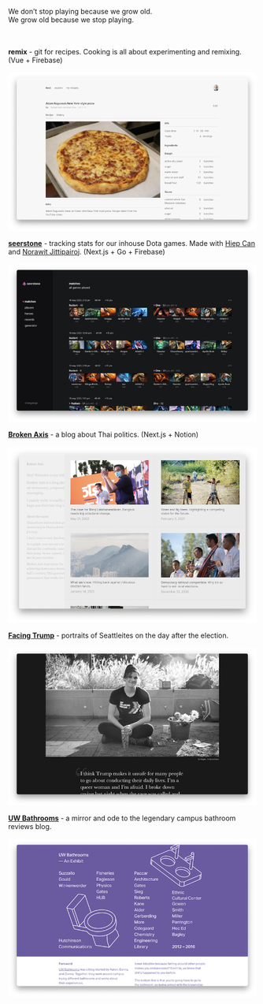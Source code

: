 We don’t stop playing because we grow old.
<br />
We grow old because we stop playing.
<br />
<br />
<br />

**remix** - git for recipes. Cooking is all about experimenting and remixing. (Vue + Firebase)
<br /><br />
![](/remix.png)

[**seerstone**](https://seerstone.vercel.app) - tracking stats for our inhouse Dota games. Made with [Hiep Can](https://www.linkedin.com/in/hiepcan/) and [Norawit Jittipairoj](https://www.linkedin.com/in/norawitjittipairoj/). (Next.js + Go + Firebase)
<br /><br />
[![](/seerstone.png)](https://seerstone.vercel.app)

[**Broken Axis**](https:/brokenaxis.com) - a blog about Thai politics. (Next.js + Notion)
<br /><br />
[![](/brokenaxis.png)](https:/brokenaxis.com)

[**Facing Trump**](https://www.facingtrump.com) - portraits of Seattleites on the day after the election.
<br /><br />
[![](/facingtrump.png)](https://www.facingtrump.com)

[**UW Bathrooms**](https://uwbathrooms.netlify.app) - a mirror and ode to the legendary campus bathroom reviews blog.
<br /><br />
[![](/uwbathrooms.png)](https://uwbathrooms.netlify.app)


